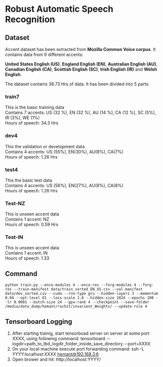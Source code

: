 # Robust Automatic Speech Recognition

## Dataset

Accent dataset has been extracted from **Mozilla Common Voice corpus**. It contains data from 9 different accents:

**United States English (US)**, **England English (EN)**, **Australian English (AU)**, **Canadian English (CA)**, **Scottish English (SC)**, **Irish English (IR)** and **Welsh English**.

The dataset contains 38.73 Hrs of data. It has been divided into 5 parts:

### train7 
This is the basic training data <br/>
Contains 7 accents: US (32 %), EN (32 %), AU (14 %), CA (12 %), SC (5%), IR (3%), WE (1%) <br />
Hours of speech: 34.3 Hrs<br />

### dev4 
This the validation or development data <br />
Contains 4 accents: US (55%), EN(30%), AU(8%), CA(7%) <br />
Hours of speech: 1.26 Hrs <br />

### test4 
This the basic test data <br />
Contains 4 accents: US (56%), EN(27%), AU(9%), CA(8%) <br />
Hours of speech: 1.26 Hrs <br/>

### Test-NZ 
This is unseen accent data <br />
Contains 1 accent: NZ <br />
Hours of speech: 0.59 Hrs <br />

### Test-IN
This is unseen accent data <br />
Contains 1 accent: IN <br />
Hours of speech: 1.33 <br />

## Command
```
python train.py --enco-modules 4 --enco-res --forg-modules 4 --forg-res --train-manifest data/train_sorted_EN_US.csv --val-manifest data/dev_sorted.csv --cuda --rnn-type gru --hidden-layers 3 --momentum 0.94 --opt-level O1 --loss-scale 1.0 --hidden-size 1024 --epochs 100 --lr 0.0001 --batch-size 24 --gpu-rank 4 --checkpoint --save-folder /media/data_dump/hemant/rachit/invarient_Weights/ --update-rule 4
```

## Tensorboard Logging
1. After starting trainig, start tensorboad server on server at some port XXXX, using following command: tensorboard --logdir=path_to_tbd_logdir_folder_inside_save_directory --port=XXXX
2. On your local-machine execute port forwarding command: ssh -L YYYY:localhost:XXXX hemant@192.168.3.6 
3. Open brower and hit: http://localhost:YYYY/

